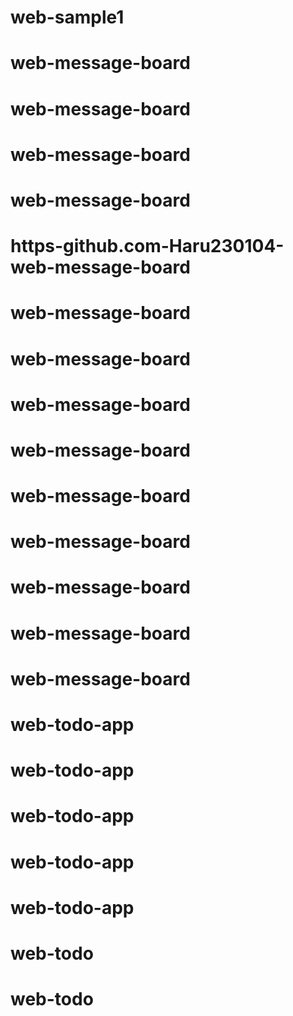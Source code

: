 # web-sample1
# web-message-board
# web-message-board
# web-message-board
# web-message-board
# https-github.com-Haru230104-web-message-board
# web-message-board
# web-message-board
# web-message-board
# web-message-board
# web-message-board
# web-message-board
# web-message-board
# web-message-board
# web-message-board
# web-todo-app
# web-todo-app
# web-todo-app
# web-todo-app
# web-todo-app
# web-todo
# web-todo
